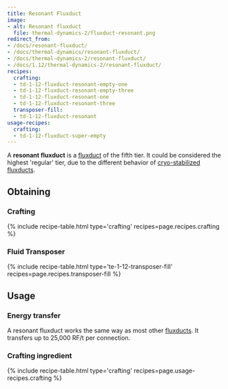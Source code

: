 ```yaml
---
title: Resonant Fluxduct
image:
- alt: Resonant fluxduct
  file: thermal-dynamics-2/fluxduct-resonant.png
redirect_from:
- /docs/resonant-fluxduct/
- /docs/thermal-dynamics/resonant-fluxduct/
- /docs/thermal-dynamics-2/resonant-fluxduct/
- /docs/1.12/thermal-dynamics-2/resonant-fluxduct/
recipes:
  crafting:
  - td-1-12-fluxduct-resonant-empty-one
  - td-1-12-fluxduct-resonant-empty-three
  - td-1-12-fluxduct-resonant-one
  - td-1-12-fluxduct-resonant-three
  transposer-fill:
  - td-1-12-fluxduct-resonant
usage-recipes:
  crafting:
  - td-1-12-fluxduct-super-empty
---
```


A **resonant fluxduct** is a [fluxduct](/docs/1.12/thermal-dynamics/fluxducts/) of the fifth tier. It
could be considered the highest 'regular' tier, due to the different behavior of
[cryo-stabilized fluxducts](/docs/1.12/thermal-dynamics/cryo-stabilized-fluxduct/).


Obtaining
---------

### Crafting
{% include recipe-table.html type='crafting' recipes=page.recipes.crafting %}

### Fluid Transposer
{% include recipe-table.html type='te-1-12-transposer-fill' recipes=page.recipes.transposer-fill %}


Usage
-----

### Energy transfer
A resonant fluxduct works the same way as most other
[fluxducts](/docs/1.12/thermal-dynamics/fluxducts/). It transfers up to 25,000 RF/t per connection.

### Crafting ingredient
{% include recipe-table.html type='crafting' recipes=page.usage-recipes.crafting %}
